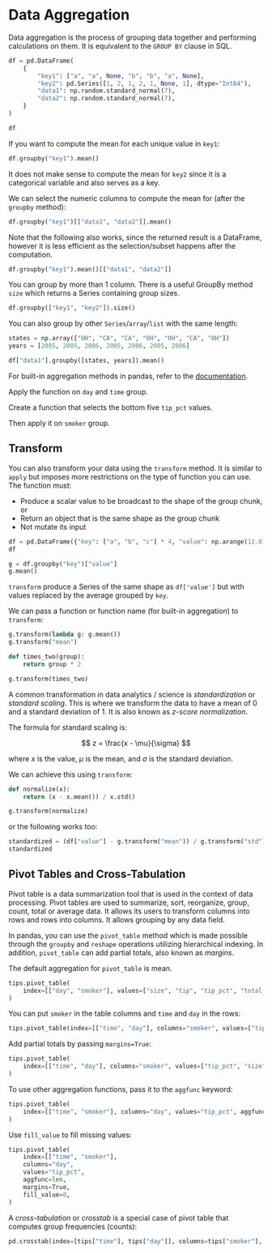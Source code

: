 # Data Aggregation

Data aggregation is the process of grouping data together and performing calculations on them. It is equivalent to the `GROUP BY` clause in SQL.

```python
df = pd.DataFrame(
    {
        "key1": ["a", "a", None, "b", "b", "a", None],
        "key2": pd.Series([1, 2, 1, 2, 1, None, 1], dtype="Int64"),
        "data1": np.random.standard_normal(7),
        "data2": np.random.standard_normal(7),
    }
)

df
```

If you want to compute the mean for each unique value in `key1`:

```python
df.groupby("key1").mean()
```

It does not make sense to compute the mean for `key2` since it is a categorical variable and also serves as a key.

We can select the numeric columns to compute the mean for (after the `groupby` method):

```python
df.groupby("key1")[["data1", "data2"]].mean()
```

Note that the following also works, since the returned result is a DataFrame, however it is less efficient as the selection/subset happens after the computation.

```python
df.groupby("key1").mean()[["data1", "data2"]]
```

You can group by more than 1 column. There is a useful GroupBy method `size` which returns a Series containing group sizes.

```python
df.groupby(["key1", "key2"]).size()
```

You can also group by other `Series`/`array`/`list` with the same length:

```python
states = np.array(["OH", "CA", "CA", "OH", "OH", "CA", "OH"])
years = [2005, 2005, 2006, 2005, 2006, 2005, 2006]

df["data1"].groupby([states, years]).mean()
```

For built-in aggregation methods in pandas, refer to the [documentation](https://pandas.pydata.org/docs/user_guide/groupby.html#built-in-aggregation-methods).

Apply the function on `day` and `time` group.

Create a function that selects the bottom five `tip_pct` values.

Then apply it on `smoker` group.

## Transform

You can also transform your data using the `transform` method. It is similar to `apply` but imposes more restrictions on the type of function you can use. The function must:

- Produce a scalar value to be broadcast to the shape of the group chunk, or
- Return an object that is the same shape as the group chunk
- Not mutate its input

```python
df = pd.DataFrame({"key": ["a", "b", "c"] * 4, "value": np.arange(12.0)})
df

g = df.groupby("key")["value"]
g.mean()
```

`transform` produce a Series of the same shape as `df['value']` but with values replaced by the average grouped by `key`.

We can pass a function or function name (for built-in aggregation) to `transform`:

```python
g.transform(lambda g: g.mean())
g.transform("mean")

def times_two(group):
    return group * 2

g.transform(times_two)
```

A common transformation in data analytics / science is _standardization_ or _standard scaling_. This is where we transform the data to have a mean of 0 and a standard deviation of 1. It is also known as _z-score normalization_.

The formula for standard scaling is:

$$
z = \frac{x - \mu}{\sigma}
$$

where $x$ is the value, $\mu$ is the mean, and $\sigma$ is the standard deviation.

We can achieve this using `transform`:

```python
def normalize(x):
    return (x - x.mean()) / x.std()

g.transform(normalize)
```

or the following works too:

```python
standardized = (df["value"] - g.transform("mean")) / g.transform("std")
standardized
```

## Pivot Tables and Cross-Tabulation

Pivot table is a data summarization tool that is used in the context of data processing. Pivot tables are used to summarize, sort, reorganize, group, count, total or average data. It allows its users to transform columns into rows and rows into columns. It allows grouping by any data field.

In pandas, you can use the `pivot_table` method which is made possible through the `groupby` and `reshape` operations utilizing hierarchical indexing. In addition, `pivot_table` can add partial totals, also known as _margins_.

The default aggregation for `pivot_table` is mean.

```python
tips.pivot_table(
    index=[["day", "smoker"], values=["size", "tip", "tip_pct", "total_bill"]]
)
```

You can put `smoker` in the table columns and `time` and `day` in the rows:

```python
tips.pivot_table(index=[["time", "day"], columns="smoker", values=["tip_pct", "size"]])
```

Add partial totals by passing `margins=True`:

```python
tips.pivot_table(
    index=[["time", "day"], columns="smoker", values=["tip_pct", "size"], margins=True]
)
```

To use other aggregation functions, pass it to the `aggfunc` keyword:

```python
tips.pivot_table(
    index=[["time", "smoker"], columns="day", values="tip_pct", aggfunc=len, margins=True]
)
```

Use `fill_value` to fill missing values:

```python
tips.pivot_table(
    index=[["time", "smoker"],
    columns="day",
    values="tip_pct",
    aggfunc=len,
    margins=True,
    fill_value=0,
)
```

A _cross-tabulation_ or _crosstab_ is a special case of pivot table that computes group frequencies (counts):

```python
pd.crosstab(index=[tips["time"], tips["day"]], columns=tips["smoker"], margins=True)
```
